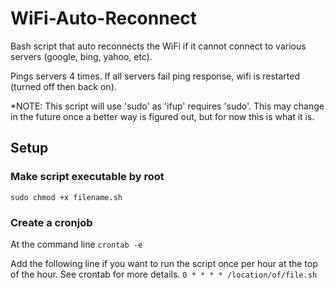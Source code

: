 # WiFi-Auto-Reconnect
Bash script that auto reconnects the WiFi if it cannot connect to various servers (google, bing, yahoo, etc).

Pings servers 4 times. If all servers fail ping response, wifi is restarted (turned off then back on). 

*NOTE: This script will use 'sudo' as 'ifup' requires 'sudo'. This may change in the future once a better way is figured out, but for now this is what it is.

## Setup
### Make script executable by root
`sudo chmod +x filename.sh`

### Create a cronjob
At the command line
`crontab -e`

Add the following line if you want to run the script once per hour at the top of the hour. See crontab for more details.
`0 * * * * /location/of/file.sh`
